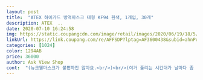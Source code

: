 ```yaml
---
layout: post 
title:  "ATEX 하이가드 방역마스크 대형 KF94 흰색, 1개입, 30개" 
description: ATEX  ..
date: 2020-07-10 16:24:58 
img: https://static.coupangcdn.com/image/retail/images/2020/06/19/18/5/91707152-9c44-45a6-bb7d-7616184dd98f.jpg 
linkUrl: https://link.coupang.com/re/AFFSDP?lptag=AF3600438&subid=ahnPublicAsk&pageKey=1722423728&itemId=2931632393&vendorItemId=70920247189&traceid=V0-113-4cd756d1d5409d9f 
categories: [1024] 
color: 1294AB 
price: 36000 
author: Ask View Shop 
cont:  "(뉴크웰마스크가 불편하진 않아요.<br/>)<br/>(이거 풀리는 시간대가 날마다 좀 다를 수 있으니까 참고만... <br/>부탁드립니다.<br/>)<br/>(항상 남기지만, 코로나 제발 끝나라ㅜㅜㅜㅜㅜ)<br/>구매시간은 정확하게 2020.<br/>6.<br/>29.<br/> 0046입니다.<br/><br/>제품 후기샷은 착용샷은 아니지만 다른 제품과 비교 사진으로 올렸어요.<br/><br/><br/> -2020.<br/>6.<br/> 30.<br/> 추가후기남깁니다<br/> -<br/> -<br/>● 유통기한 아닌 사용기한 ●<br/>● 제품 개봉 및 착용기<br/>● 제품 배송<br/>●하이가드 마스크 대형● 코부분이 무척 무척 엄청 편하다고 하셨어요.<br/><br/>가격 너무 좋네요<br/>간략한거 원하시는 분은 사진만 보셔도 무방합니다.<br/><br/>개인적으로 가족들이 머리통둘레는 막 안큰데 얼굴이 앞뒤아닌 옆으로 좀 넓은 편이라(?)ㅋㅋ<br/>공적마스크보다 더 싸게 구매가능해서<br/>귀땡김도 적고요.<br/><br/>그 결과 추가로 남길 사항이 하나 생겼어요.<br/><br/>그리고 끈은 보시다시피 바깥에 달려 있어서 얼굴 그대로 고무줄이 감싸서 밀착하는 형태입니다.<br/><br/>그리고 보통 턱선에도 봉합선이 있는데 하이가드는 없고 마스크 내부도 젤 넓어요<br/>뉴크린제품과 고무줄을 비교해보면 하이가드가 조금 더 두껍습니다.<br/><br/>대형이 맞아요.<br/> 여자래도 그 큰거 넓은거 찾으시는 분은 이게 딱일 것 같아요.<br/><br/>더 꽉 누를 줄 알았더니 그건 절대 아니라고 하시네요ㅎㅎ<br/>마스크 끈은 앞쪽으로 붙어 있어요<br/>모양은 다른 것과 비교샷을 놓을까하다가<br/>박스구겨지는건 상관이 크게 없어요.<br/> 게다가 안에 박스는 다행히도 조금만 구겨져있었어요.<br/> 안전하게 잘 왔어요<br/>보니까 귀에 거는 끈은 길이가 역시 비슷한데,<br/>부드럽게 턱을 감싸고 넉넉하게 느껴지게 한건가 싶어요.<br/><br/>사서 딱 한박스만 진짜 한박스만 더 사고싶었는데.<br/>.<br/>운이 좋았어요<br/>사용기한은 2023.<br/> 6.<br/>14.<br/><br/>사용후기에는 개인차가 있을 수 있습니다.<br/><br/>사이즈는 뉴크린과 거의 같아요 (사진비교 웰킵, 하이가드, 뉴크린)<br/>사진은 역시 비교샷을 남기니, 구매시 참고로만 봐주시기 바랍니다.<br/><br/>새로 마스크 뜯어서 직접 착용을 해보고 후기를 남긴 것이므로<br/>수량착오 얘기가 좀 있어서 박스채 올텐데 왜 그러지 했더니<br/>수시로 떠있기도 하고 원터치결제로 설정하시면 구매가 훨씬 수월합니다.<br/><br/>수제마스크를 그동안 써왔던 저로서는<br/>써보니 숨쉬기도 편하고 착용하니 사이즈도 넉넉해서 귀뒤가 안아프네요<br/>아마도 물량도 수급도 안정되고 더워서 덴탈마스크와 비말차단 마스크들을 찾아서 여유가 있나봐요<br/>아주 맘에 듭니다^^<br/>아침에 도착해서 3시간 좀 넘게 벗지않고 꼈는데 귀는 안 아파요.<br/><br/>암튼 공적마스크 값 보다 저렴하게 구매(34,450원)해서 좋아요<br/>어머니께서 보통은 마스크를 쓰시면 특히 코 누름쇠가 있어도 그것도 불편하다고 하시는데<br/>어머님드릴려고요<br/>어제 저만 썼는데, 가족들도 오늘은 외출시 하이가드를 쓰시도록 알려드렸어요.<br/><br/>어제 제가 느낀것처럼 턱도 자연스럽게 감싸서 그런가<br/>어차피 저는 선물용이 아니라 가족이 직접 쓰게 할거라서<br/>얼굴에 맞는 사이즈 선택시 이건 불편하지 않을 것 같습니다.<br/><br/>오늘 2020.<br/> 6.<br/> 29.<br/> 새벽주문해서 오전에 받았어요.<br/><br/>오늘밤12시쯤? 갑자기 마스크 파티 쿠팡에서 하길래 샀어요.<br/><br/>요즘 마스크가 조금씩 풀려서 다행입니다.<br/><br/>웰킵가 약간 작은 듯하고요<br/>웰킵몰은 코로나 발생하고 계속 들여다 봤는데 도통 구입할 수가 없어 포기하고 얼마 전부터 쿠팡을 들여다 보니 은근히 마스크가 올라와서 구매가 수월하더라고요<br/>위 사진처럼 박스에는 담겨 있으나 스티커로 밀봉되지 않고 오네요<br/>이 제품도 역시 3년 남짓 남아서 최신 제조품입니다.<br/><br/>이놈의 코로나!!!!<br/>이제 아끼지마시고 쓰시라고 해야겠어요<br/>자꾸 한개 넘 오래쓰시는거 같아서 마음이 아프네요<br/>작년에 사 놓은 웰킵 마스크가 있어서 코로나가 발생하고 나서도 마스크를 거의 구입 안하고 있다가 이제 떨어져 가기도 하고 장기전이 될 코로나 대비를 위해 마스크 구입을 해야겠다 생각했어요<br/>저 턱부분을 접기만해서 편하게 바느질 하는 것이 진짜 어려웠는데,<br/>저는 다행히 30장 딱 맞게 들어 있었고 사용기간도 23.<br/> 6.<br/> 14일까지네요<br/>저는 마스크제품 택배 종이상자에 받으시는거 봤는데<br/>저도 하이가드가 고무줄이 앞에 달려있어서<br/>제가 받는 곳은 계속 비닐로 받네요.<br/>지역에 따라 유동적인가 봅니다.<br/><br/>제가 요거 어제 주문하고 나자마자 바로 가격이 좀 더 올라서 올라오네요<br/>제품 개봉시 대부분의 kf94제품이 그러하듯 약냄새 비스무리 났지만 곧 사라졌어요.<br/> 개별포장으로 개수도 딱 30개 왔어요.<br/><br/>지난주에 쿠팡에서 산 뉴크린제품이랑 같이 놓았습니다.<br/><br/>진작에 쿠팡을 볼걸 그랬어요<br/>처음으로 쿠팡에서 뉴크린 kf94 50장짜리<br/>최근에 구매한 뉴크린마스크는 첨에 약간 냄새가 나서 바로안쓰고 꺼내서 냄새 털고 사용하는데 이건 괜찮네요<br/>코로나가 잠잠해질줄알았는데 계속 심해지니 더 마스크 잘 착용해야겠어요ㅜㅜ<br/>코를 불편하지 않게 한다고 하시네요.<br/><br/>크기는 가로 약 20cm남짓? 두제품이 거의 비슷하지만 착용해보니<br/>택배 진짜 빠르네요ㅜㅜㅜ저번주에, 딱 1주일전에<br/>턱부분이 접어서 누르지 않았네요.<br/><br/>하이가드가 전체적으로 셋 중 부드러워 착용시 모양은 좀 잡아줘야 할거 같아요<br/>하이가드가 좀더 크기가 크게 느껴집니다.<br/>(저한텐 아주 약간 느슨해요)<br/>하이가드는 접혀서 그대로 펴지는 형태다 보니<br/>" 
---
```

